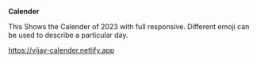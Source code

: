 **Calender**

This Shows the Calender of 2023 with full responsive.
Different emoji can be used to describe a particular day.

https://vijay-calender.netlify.app
